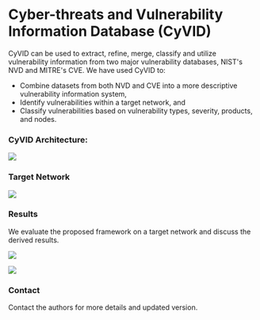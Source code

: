 # Cyber-threats and Vulnerability Information Database (CyVID)
CyVID can be used to extract, refine, merge, classify and utilize vulnerability information from two major vulnerability databases, NIST's NVD and MITRE's CVE.
We have used CyVID to:
* Combine datasets from both NVD and CVE into a more descriptive vulnerability information system, 
* Identify vulnerabilities within a target network, and 
* Classify vulnerabilities based on vulnerability types, severity, products, and nodes. 

### CyVID Architecture:
<img src="https://github.com/callmead/Risk-Assessment-VDB-Extension/blob/master/images/Module_flow.png"><br>


### Target Network
<img src="https://github.com/callmead/Risk-Assessment-VDB-Extension/blob/master/images/Industrial_Network.png"><br>


### Results
We evaluate the proposed framework on a target network and discuss the derived results.

<img src="https://github.com/callmead/Risk-Assessment-VDB-Extension/blob/master/images/cve_relations.png"><br>

<img src="https://github.com/callmead/Risk-Assessment-VDB-Extension/blob/master/images/cwe-prods.png"><br>

### Contact
Contact the authors for more details and updated version.
